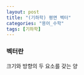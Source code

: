 ```yaml
---
layout: post
title: "(기하학) 평면 벡터"
categories: "용어_수학"
tags: [기하학]
---
```


### 벡터란

크기와 방향의 두 요소를 갖는 양